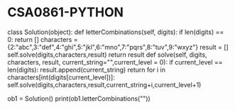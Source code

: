 # CSA0861-PYTHON
class Solution(object):
   def letterCombinations(self, digits):
      if len(digits) == 0:
         return []
      characters = {2:"abc",3:"def",4:"ghi",5:"jkl",6:"mno",7:"pqrs",8:"tuv",9:"wxyz"}
      result = []
      self.solve(digits,characters,result)
      return result
   def solve(self, digits, characters, result, current_string="",current_level = 0):
      if current_level == len(digits):
         result.append(current_string)
         return
      for i in characters[int(digits[current_level])]:
         self.solve(digits,characters,result,current_string+i,current_level+1)

ob1 = Solution()
print(ob1.letterCombinations(""))
